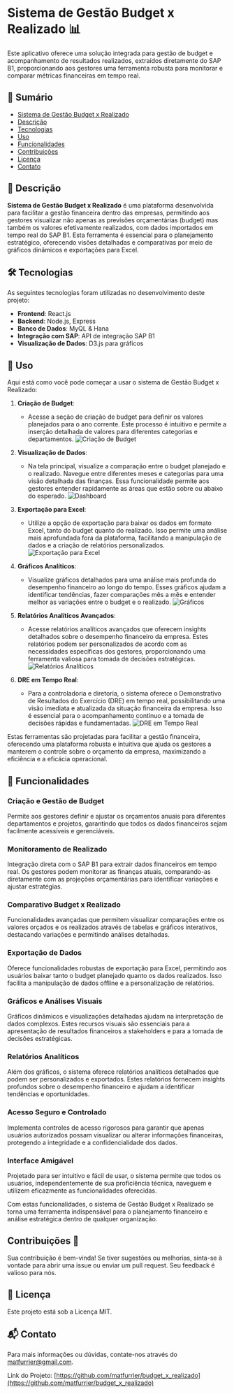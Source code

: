 # Sistema de Gestão Budget x Realizado 📊

Este aplicativo oferece uma solução integrada para gestão de budget e acompanhamento de resultados realizados, extraídos diretamente do SAP B1, proporcionando aos gestores uma ferramenta robusta para monitorar e comparar métricas financeiras em tempo real.

## 📝 Sumário

- [Sistema de Gestão Budget x Realizado](#sistema-de-gestão-budget-x-realizado)
- [Descrição](#descrição)
- [Tecnologias](#tecnologias)
- [Uso](#uso)
- [Funcionalidades](#funcionalidades)
- [Contribuições](#contribuições)
- [Licença](#licença)
- [Contato](#contato)

## 📖 Descrição

**Sistema de Gestão Budget x Realizado** é uma plataforma desenvolvida para facilitar a gestão financeira dentro das empresas, permitindo aos gestores visualizar não apenas as previsões orçamentárias (budget) mas também os valores efetivamente realizados, com dados importados em tempo real do SAP B1. Esta ferramenta é essencial para o planejamento estratégico, oferecendo visões detalhadas e comparativas por meio de gráficos dinâmicos e exportações para Excel.

## 🛠 Tecnologias

As seguintes tecnologias foram utilizadas no desenvolvimento deste projeto:

- **Frontend**: React.js
- **Backend**: Node.js, Express
- **Banco de Dados**: MyQL & Hana
- **Integração com SAP**: API de integração SAP B1
- **Visualização de Dados**: D3.js para gráficos

## 📖 Uso

Aqui está como você pode começar a usar o sistema de Gestão Budget x Realizado:

1. **Criação de Budget**:
   - Acesse a seção de criação de budget para definir os valores planejados para o ano corrente. Este processo é intuitivo e permite a inserção detalhada de valores para diferentes categorias e departamentos.
   ![Criação de Budget](link-para-imagem-de-criação-de-budget)

2. **Visualização de Dados**:
   - Na tela principal, visualize a comparação entre o budget planejado e o realizado. Navegue entre diferentes meses e categorias para uma visão detalhada das finanças. Essa funcionalidade permite aos gestores entender rapidamente as áreas que estão sobre ou abaixo do esperado.
   ![Dashboard](link-para-imagem-do-dashboard)

3. **Exportação para Excel**:
   - Utilize a opção de exportação para baixar os dados em formato Excel, tanto do budget quanto do realizado. Isso permite uma análise mais aprofundada fora da plataforma, facilitando a manipulação de dados e a criação de relatórios personalizados.
   ![Exportação para Excel](link-para-imagem-de-exportação)

4. **Gráficos Analíticos**:
   - Visualize gráficos detalhados para uma análise mais profunda do desempenho financeiro ao longo do tempo. Esses gráficos ajudam a identificar tendências, fazer comparações mês a mês e entender melhor as variações entre o budget e o realizado.
   ![Gráficos](link-para-imagem-de-gráficos)

5. **Relatórios Analíticos Avançados**:
   - Acesse relatórios analíticos avançados que oferecem insights detalhados sobre o desempenho financeiro da empresa. Estes relatórios podem ser personalizados de acordo com as necessidades específicas dos gestores, proporcionando uma ferramenta valiosa para tomada de decisões estratégicas.
   ![Relatórios Analíticos](link-para-imagem-de-relatórios-analíticos)

6. **DRE em Tempo Real**:
   - Para a controladoria e diretoria, o sistema oferece o Demonstrativo de Resultados do Exercício (DRE) em tempo real, possibilitando uma visão imediata e atualizada da situação financeira da empresa. Isso é essencial para o acompanhamento contínuo e a tomada de decisões rápidas e fundamentadas.
   ![DRE em Tempo Real](link-para-imagem-de-DRE-em-tempo-real)

Estas ferramentas são projetadas para facilitar a gestão financeira, oferecendo uma plataforma robusta e intuitiva que ajuda os gestores a manterem o controle sobre o orçamento da empresa, maximizando a eficiência e a eficácia operacional.


## 🌟 Funcionalidades

### Criação e Gestão de Budget
Permite aos gestores definir e ajustar os orçamentos anuais para diferentes departamentos e projetos, garantindo que todos os dados financeiros sejam facilmente acessíveis e gerenciáveis.

### Monitoramento de Realizado
Integração direta com o SAP B1 para extrair dados financeiros em tempo real. Os gestores podem monitorar as finanças atuais, comparando-as diretamente com as projeções orçamentárias para identificar variações e ajustar estratégias.

### Comparativo Budget x Realizado
Funcionalidades avançadas que permitem visualizar comparações entre os valores orçados e os realizados através de tabelas e gráficos interativos, destacando variações e permitindo análises detalhadas.

### Exportação de Dados
Oferece funcionalidades robustas de exportação para Excel, permitindo aos usuários baixar tanto o budget planejado quanto os dados realizados. Isso facilita a manipulação de dados offline e a personalização de relatórios.

### Gráficos e Análises Visuais
Gráficos dinâmicos e visualizações detalhadas ajudam na interpretação de dados complexos. Estes recursos visuais são essenciais para a apresentação de resultados financeiros a stakeholders e para a tomada de decisões estratégicas.

### Relatórios Analíticos
Além dos gráficos, o sistema oferece relatórios analíticos detalhados que podem ser personalizados e exportados. Estes relatórios fornecem insights profundos sobre o desempenho financeiro e ajudam a identificar tendências e oportunidades.

### Acesso Seguro e Controlado
Implementa controles de acesso rigorosos para garantir que apenas usuários autorizados possam visualizar ou alterar informações financeiras, protegendo a integridade e a confidencialidade dos dados.

### Interface Amigável
Projetado para ser intuitivo e fácil de usar, o sistema permite que todos os usuários, independentemente de sua proficiência técnica, naveguem e utilizem eficazmente as funcionalidades oferecidas.

Com estas funcionalidades, o sistema de Gestão Budget x Realizado se torna uma ferramenta indispensável para o planejamento financeiro e análise estratégica dentro de qualquer organização.


## Contribuições 👥

Sua contribuição é bem-vinda! Se tiver sugestões ou melhorias, sinta-se à vontade para abrir uma issue ou enviar um pull request. Seu feedback é valioso para nós.

## 📄 Licença

Este projeto está sob a Licença MIT.

## 📬 Contato

Para mais informações ou dúvidas, contate-nos através do [matfurrier@gmail.com](mailto:matfurrier@gmail.com).

Link do Projeto: [https://github.com/matfurrier/budget_x_realizado](https://github.com/matfurrier/budget_x_realizado)
